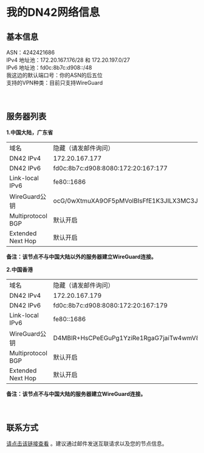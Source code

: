 # 

# 我的DN42网络信息

## 基本信息
   ASN：4242421686</br>
   IPv4 地址池：172.20.167.176/28 和 172.20.197.0/27</br>
   IPv6 地址池：fd0c:8b7c:d908::/48</br>
   我这边的默认端口号：你的ASN的后五位</br>
   支持的VPN种类：目前只支持WireGuard
</br>  
</br>    
## 服务器列表

**1.中国大陆，广东省**
   <div style="width: 100%;">
<table style="width: 100%; border-collapse: collapse;">
  <tbody>
    <tr>
      <td>域名</td>
      <td>隐藏（请发邮件询问）</td>
    </tr>
    <tr>
      <td>DN42 IPv4</td>
      <td>172.20.167.177</td>
    </tr>
    <tr>
      <td>DN42 IPv6</td>
      <td>fd0c:8b7c:d908:8080:172:20:167:177</td>
    </tr>
    <tr>
      <td>Link-local IPv6</td>
      <td>fe80::1686</td>
    </tr>
    <tr>
      <td>WireGuard公钥</td>
      <td>ocG/0wXtmuXA9OF5pMVolBIsFfE1K3JILX3MC3J5pGI=</td>
    </tr>
    <tr>
      <td>Multiprotocol BGP</td>
      <td>默认开启</td>
    </tr>
    <tr>
      <td>Extended Next Hop</td>
      <td>默认开启</td>
    </tr>
  </tbody>
</table>
</div>

  **备注：该节点不与中国大陆以外的服务器建立****WireGuard****连接。**
</br>  
  
**2.中国香港**
   <div style="width: 100%;">
<table style="width: 100%; border-collapse: collapse;">
  <tbody>
    <tr>
      <td>域名</td>
      <td>隐藏（请发邮件询问）</td>
    </tr>
    <tr>
      <td>DN42 IPv4</td>
      <td>172.20.167.179</td>
    </tr>
    <tr>
      <td>DN42 IPv6</td>
      <td>fd0c:8b7c:d908:8080:172:20:167:179</td>
    </tr>
    <tr>
      <td>Link-local IPv6</td>
      <td>fe80::1686</td>
    </tr>
    <tr>
      <td>WireGuard公钥</td>
      <td>D4MBIR+HsCPeEGuPg1YziRe1RgaG7jaiTw4wmV8XZUY=</td>
    </tr>
    <tr>
      <td>Multiprotocol BGP</td>
      <td>默认开启</td>
    </tr>
    <tr>
      <td>Extended Next Hop</td>
      <td>默认开启</td>
    </tr>
  </tbody>
</table>
</div>

  **备注：该节点不与中国大陆的服务器建立****WireGuard****连接。**
</br>  
</br> 
## 联系方式
[请点击该链接查看](/zh-cn/contact/) 。建议通过邮件发送互联请求以及您的节点信息。

